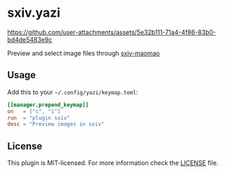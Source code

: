 # sxiv.yazi



https://github.com/user-attachments/assets/5e32b111-71a4-4f86-83b0-bd4de5483e9c



Preview and select image files through [sxiv-maomao](https://github.com/DreamMaoMao/sxiv)


## Usage

Add this to your `~/.config/yazi/keymap.toml`:

```toml
[[manager.prepend_keymap]]
on   = ["c", "i"]
run  = "plugin sxiv"
desc = "Preview images in sxiv"
```

## License

This plugin is MIT-licensed. For more information check the [LICENSE](LICENSE) file.
